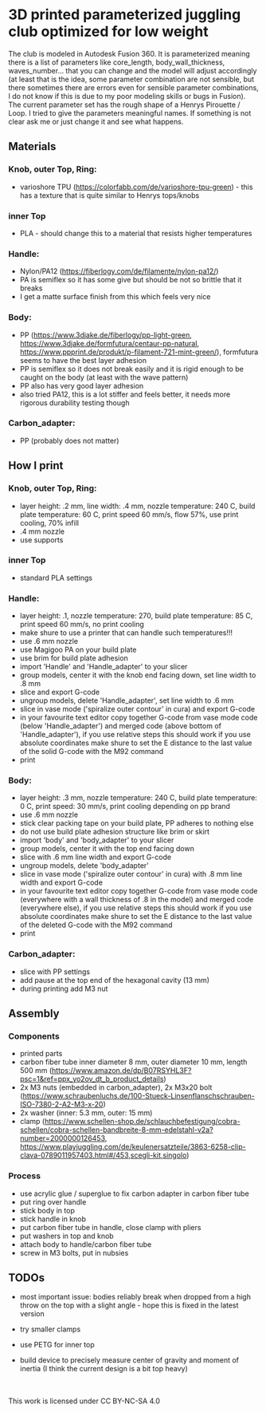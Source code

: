 # 3D printed parameterized juggling club optimized for low weight


The club is modeled in Autodesk Fusion 360. It is parameterized meaning there is a list of parameters like core_length, body_wall_thickness, waves_number... that you can change and the model will adjust accordingly (at least that is the idea, some parameter combination are not sensible, but there sometimes there are errors even for sensible parameter combinations, I do not know if this is due to my poor modeling skills or bugs in Fusion).
The current parameter set has the rough shape of a Henrys Pirouette / Loop. I tried to give the parameters meaningful names. If something is not clear ask me or just change it and see what happens.

## Materials

### Knob, outer Top, Ring: 
- varioshore TPU (https://colorfabb.com/de/varioshore-tpu-green) - this has a texture that is quite similar to Henrys tops/knobs

### inner Top
- PLA - should change this to a material that resists higher temperatures

### Handle:
- Nylon/PA12 (https://fiberlogy.com/de/filamente/nylon-pa12/)
- PA is semiflex so it has some give but should be not so brittle that it breaks
- I get a matte surface finish from this which feels very nice

### Body:
- PP (https://www.3djake.de/fiberlogy/pp-light-green, https://www.3djake.de/formfutura/centaur-pp-natural, https://www.ppprint.de/produkt/p-filament-721-mint-green/), formfutura seems to have the best layer adhesion
- PP is semiflex so it does not break easily and it is rigid enough to be caught on the body (at least with the wave pattern)
- PP also has very good layer adhesion
- also tried PA12, this is a lot stiffer and feels better, it needs more rigorous durability testing though

### Carbon_adapter:
- PP (probably does not matter)

## How I print

### Knob, outer Top, Ring:
- layer height: .2 mm, line width: .4 mm, nozzle temperature: 240 C, build plate temperature: 60 C, print speed 60 mm/s, flow 57%, use print cooling, 70% infill
- .4 mm nozzle
- use supports

### inner Top
- standard PLA settings

### Handle:
- layer height: .1, nozzle temperature: 270, build plate temperature: 85 C, print speed 60 mm/s, no print cooling
- make shure to use a printer that can handle such temperatures!!!
- use .6 mm nozzle
- use Magigoo PA on your build plate
- use brim for build plate adhesion
- import 'Handle' and 'Handle_adapter' to your slicer
- group models, center it with the knob end facing down, set line width to .8 mm
- slice and export G-code
- ungroup models, delete 'Handle_adapter', set line width to .6 mm
- slice in vase mode ('spiralize outer contour' in cura) and export G-code
- in your favourite text editor copy together G-code from vase mode code (below 'Handle_adapter') and merged code (above bottom of 'Handle_adapter'), if you use relative steps this should work if you use absolute coordinates make shure to set the E distance to the last value of the solid G-code with the M92 command
- print

### Body:
- layer height: .3 mm, nozzle temperature: 240 C, build plate temperature: 0 C, print speed: 30 mm/s, print cooling depending on pp brand
- use .6 mm nozzle
- stick clear packing tape on your build plate, PP adheres to nothing else
- do not use build plate adhesion structure like brim or skirt
- import 'body' and 'body_adapter' to your slicer
- group models, center it with the top end facing down
- slice with .6 mm line width and export G-code
- ungroup models, delete 'body_adapter'
- slice in vase mode ('spiralize outer contour' in cura) with .8 mm line width and export G-code
- in your favourite text editor copy together G-code from vase mode code (everywhere with a wall thickness of .8 in the model) and merged code (everywhere else), if you use relative steps this should work if you use absolute coordinates make shure to set the E distance to the last value of the deleted G-code with the M92 command
- print

### Carbon_adapter:
- slice with PP settings
- add pause at the top end of the hexagonal cavity (13 mm)
- during printing add M3 nut


## Assembly

### Components
- printed parts
- carbon fiber tube inner diameter 8 mm, outer diameter 10 mm, length 500 mm  (https://www.amazon.de/dp/B07RSYHL3F?psc=1&ref=ppx_yo2ov_dt_b_product_details)
- 2x M3 nuts (embedded in carbon_adapter), 2x M3x20 bolt (https://www.schraubenluchs.de/100-Stueck-Linsenflanschschrauben-ISO-7380-2-A2-M3-x-20)
- 2x washer (inner: 5.3 mm, outer: 15 mm)
- clamp (https://www.schellen-shop.de/schlauchbefestigung/cobra-schellen/cobra-schellen-bandbreite-8-mm-edelstahl-v2a?number=2000000126453, https://www.playjuggling.com/de/keulenersatzteile/3863-6258-clip-clava-0789011957403.html#/453,scegli-kit,singolo)

### Process
- use acrylic glue / superglue to fix carbon adapter in carbon fiber tube
- put ring over handle
- stick body in top
- stick handle in knob
- put carbon fiber tube in handle, close clamp with pliers
- put washers in top and knob
- attach body to handle/carbon fiber tube
- screw in M3 bolts, put in nubsies


## TODOs
- most important issue: bodies reliably break when dropped from a high throw on the top with a slight angle - hope this is fixed in the latest version

- try smaller clamps
- use PETG for inner top
- build device to precisely measure center of gravity and moment of inertia (I think the current design is a bit top heavy)

<br>
<br>
This work is licensed under CC BY-NC-SA 4.0 